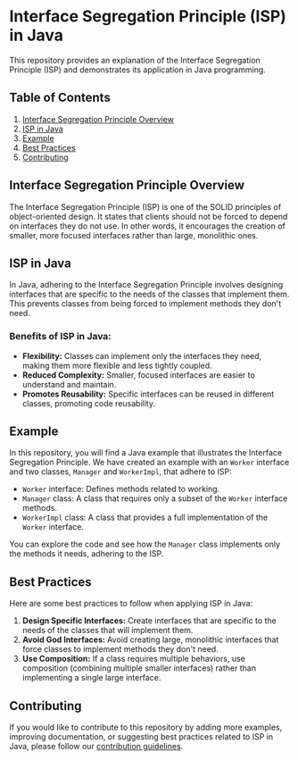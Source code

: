 # Interface Segregation Principle (ISP) in Java

This repository provides an explanation of the Interface Segregation Principle (ISP) and demonstrates its application in Java programming.

## Table of Contents

1. [Interface Segregation Principle Overview](#interface-segregation-principle-overview)
2. [ISP in Java](#isp-in-java)
3. [Example](#example)
4. [Best Practices](#best-practices)
5. [Contributing](#contributing)

## Interface Segregation Principle Overview

The Interface Segregation Principle (ISP) is one of the SOLID principles of object-oriented design. It states that clients should not be forced to depend on interfaces they do not use. In other words, it encourages the creation of smaller, more focused interfaces rather than large, monolithic ones.

## ISP in Java

In Java, adhering to the Interface Segregation Principle involves designing interfaces that are specific to the needs of the classes that implement them. This prevents classes from being forced to implement methods they don't need.

### Benefits of ISP in Java:

- **Flexibility:** Classes can implement only the interfaces they need, making them more flexible and less tightly coupled.
- **Reduced Complexity:** Smaller, focused interfaces are easier to understand and maintain.
- **Promotes Reusability:** Specific interfaces can be reused in different classes, promoting code reusability.

## Example

In this repository, you will find a Java example that illustrates the Interface Segregation Principle. We have created an example with an `Worker` interface and two classes, `Manager` and `WorkerImpl`, that adhere to ISP:

- `Worker` interface: Defines methods related to working.
- `Manager` class: A class that requires only a subset of the `Worker` interface methods.
- `WorkerImpl` class: A class that provides a full implementation of the `Worker` interface.

You can explore the code and see how the `Manager` class implements only the methods it needs, adhering to the ISP.

## Best Practices

Here are some best practices to follow when applying ISP in Java:

1. **Design Specific Interfaces:** Create interfaces that are specific to the needs of the classes that will implement them.
2. **Avoid God Interfaces:** Avoid creating large, monolithic interfaces that force classes to implement methods they don't need.
3. **Use Composition:** If a class requires multiple behaviors, use composition (combining multiple smaller interfaces) rather than implementing a single large interface.

## Contributing

If you would like to contribute to this repository by adding more examples, improving documentation, or suggesting best practices related to ISP in Java, please follow our [contribution guidelines](CONTRIBUTING.md).


